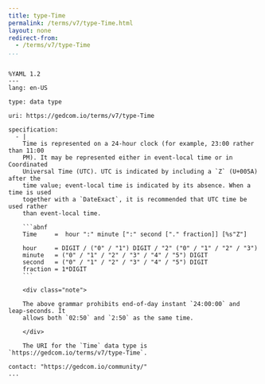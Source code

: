 ```yaml
---
title: type-Time
permalink: /terms/v7/type-Time.html
layout: none
redirect-from:
  - /terms/v7/type-Time
...
```


```

%YAML 1.2
---
lang: en-US

type: data type

uri: https://gedcom.io/terms/v7/type-Time

specification:
  - |
    Time is represented on a 24-hour clock (for example, 23:00 rather than 11:00
    PM). It may be represented either in event-local time or in Coordinated
    Universal Time (UTC). UTC is indicated by including a `Z` (U+005A) after the
    time value; event-local time is indicated by its absence. When a time is used
    together with a `DateExact`, it is recommended that UTC time be used rather
    than event-local time.
    
    ```abnf
    Time     =  hour ":" minute [":" second ["." fraction]] [%s"Z"]
    
    hour     = DIGIT / ("0" / "1") DIGIT / "2" ("0" / "1" / "2" / "3")
    minute   = ("0" / "1" / "2" / "3" / "4" / "5") DIGIT
    second   = ("0" / "1" / "2" / "3" / "4" / "5") DIGIT
    fraction = 1*DIGIT
    ```
    
    <div class="note">
    
    The above grammar prohibits end-of-day instant `24:00:00` and leap-seconds. It
    allows both `02:50` and `2:50` as the same time.
    
    </div>
    
    The URI for the `Time` data type is `https://gedcom.io/terms/v7/type-Time`.

contact: "https://gedcom.io/community/"
...

```
